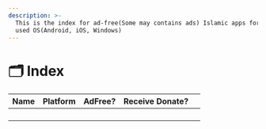 ```yaml
---
description: >-
  This is the index for ad-free(Some may contains ads) Islamic apps for the most
  used OS(Android, iOS, Windows)
---
```


# 🗂 Index

| Name | Platform | AdFree? | Receive Donate? |   |
| :--: | :------: | :-----: | :-------------: | - |
|      |          |         |                 |   |
|      |          |         |                 |   |
|      |          |         |                 |   |
|      |          |         |                 |   |
